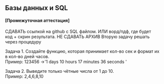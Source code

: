 ## Базы данных и SQL
#### [Промежуточная аттестация]
СДАВАТЬ ссылкой на github с SQL файлом. ИЛИ ворд/пдф, где будет код + скрин результата. НЕ СДАВАТЬ АРХИВ
Вторую задачу решать через процедуру

Задача 1. Создайте функцию, которая принимает кол-во сек и формат их в кол-во дней часов.<br/>
Пример: 123456 ->'1 days 10 hours 17 minutes 36 seconds '

Задача 2. Выведите только чётные числа от 1 до 10.</br>
Пример: 2,4,6,8,10